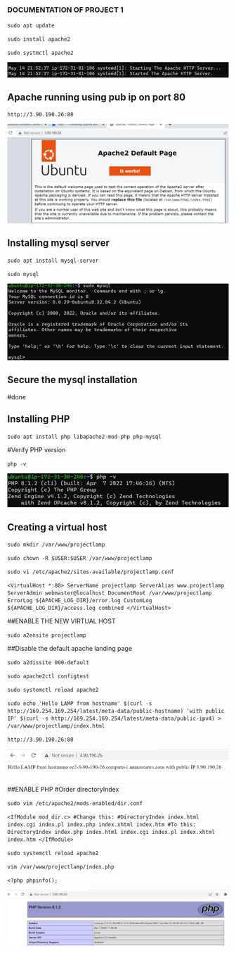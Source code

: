 ### DOCUMENTATION OF PROJECT 1
`sudo apt update`

`sudo install apache2`

`sudo systmctl apache2`

![running](./images/apache-status.JPG)
## Apache running using pub ip on port 80
`http://3.90.190.26:80`

![running](./images/apache-status-pub.JPG)

## Installing mysql server
`sudo apt install mysql-server`

`sudo mysql`

![running](./images/mysql-prompt.JPG)

## Secure the mysql installation
#done
## Installing PHP

`sudo apt install php libapache2-mod-php php-mysql`

#Verify PHP version

`php -v`

![running](./images/php-ver.JPG)

## Creating a virtual host 

`sudo mkdir /var/www/projectlamp`

`sudo chown -R $USER:$USER /var/www/projectlamp`

`sudo vi /etc/apache2/sites-available/projectlamp.conf`

`<VirtualHost *:80>
    ServerName projectlamp
    ServerAlias www.projectlamp 
    ServerAdmin webmaster@localhost
    DocumentRoot /var/www/projectlamp
    ErrorLog ${APACHE_LOG_DIR}/error.log
    CustomLog ${APACHE_LOG_DIR}/access.log combined
</VirtualHost>`

##ENABLE THE NEW VIRTUAL HOST

`sudo a2ensite projectlamp`

##Disable the default apache landing page

`sudo a2dissite 000-default`

`sudo apache2ctl configtest`

`sudo systemctl reload apache2`

`sudo echo 'Hello LAMP from hostname' $(curl -s http://169.254.169.254/latest/meta-data/public-hostname) 'with public IP' $(curl -s http://169.254.169.254/latest/meta-data/public-ipv4) > /var/www/projectlamp/index.html`

`http://3.90.190.26:80`

![running](./images/newdefault.JPG)


##ENABLE PHP
#Order directoryIndex

`sudo vim /etc/apache2/mods-enabled/dir.conf`

`<IfModule mod_dir.c>
        #Change this:
        #DirectoryIndex index.html index.cgi index.pl index.php index.xhtml index.htm
        #To this:
        DirectoryIndex index.php index.html index.cgi index.pl index.xhtml index.htm
</IfModule>`

`sudo systemctl reload apache2`

`vim /var/www/projectlamp/index.php`

`<?php
phpinfo();`

![running](./images/phpplaceholder.JPG)




